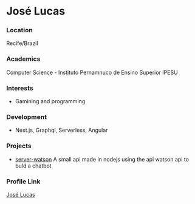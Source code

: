 # José Lucas

### Location

Recife/Brazil

### Academics

Computer Science - Instituto Pernamnuco de Ensino Superior IPESU

### Interests

- Gamining and programming

### Development

- Nest.js, Graphql, Serverless, Angular

### Projects

- [server-watson](https://github.com/lukpod1/server-watson)
    A small api made in nodejs using the api watson api to buld a chatbot

### Profile Link

[José Lucas](https://github.com/lukpod1)